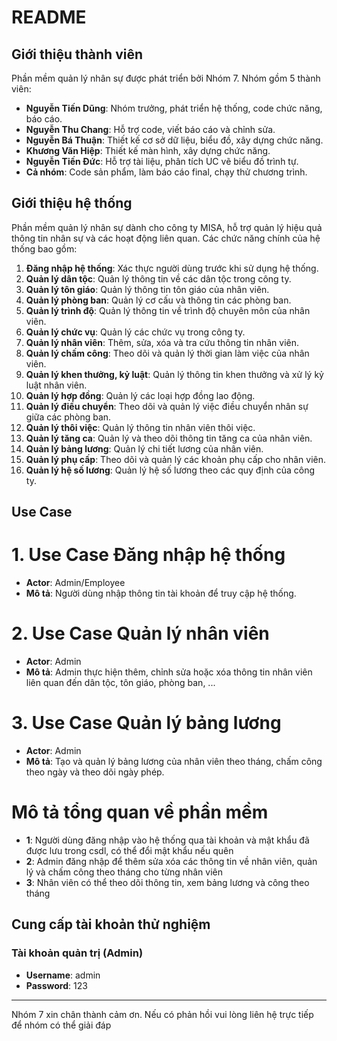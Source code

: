 # README

## Giới thiệu thành viên

Phần mềm quản lý nhân sự được phát triển bởi Nhóm 7. Nhóm gồm 5 thành viên:

- **Nguyễn Tiến Dũng**: Nhóm trưởng, phát triển hệ thống, code chức năng, báo cáo.
- **Nguyễn Thu Chang**: Hỗ trợ code, viết báo cáo và chỉnh sửa.
- **Nguyễn Bá Thuận**: Thiết kế cơ sở dữ liệu, biểu đồ, xây dựng chức năng.
- **Khương Văn Hiệp**: Thiết kế màn hình, xây dựng chức năng.
- **Nguyễn Tiến Đức**: Hỗ trợ tài liệu, phân tích UC vẽ biểu đồ trình tự.
- **Cả nhóm**: Code sản phẩm, làm báo cáo final, chạy thử chương trình.

## Giới thiệu hệ thống

Phần mềm quản lý nhân sự dành cho công ty MISA, hỗ trợ quản lý hiệu quả thông tin nhân sự và các hoạt động liên quan. Các chức năng chính của hệ thống bao gồm:

1. **Đăng nhập hệ thống**: Xác thực người dùng trước khi sử dụng hệ thống.
2. **Quản lý dân tộc**: Quản lý thông tin về các dân tộc trong công ty.
3. **Quản lý tôn giáo**: Quản lý thông tin tôn giáo của nhân viên.
4. **Quản lý phòng ban**: Quản lý cơ cấu và thông tin các phòng ban.
5. **Quản lý trình độ**: Quản lý thông tin về trình độ chuyên môn của nhân viên.
6. **Quản lý chức vụ**: Quản lý các chức vụ trong công ty.
7. **Quản lý nhân viên**: Thêm, sửa, xóa và tra cứu thông tin nhân viên.
8. **Quản lý chấm công**: Theo dõi và quản lý thời gian làm việc của nhân viên.
9. **Quản lý khen thưởng, kỷ luật**: Quản lý thông tin khen thưởng và xử lý kỷ luật nhân viên.
10. **Quản lý hợp đồng**: Quản lý các loại hợp đồng lao động.
11. **Quản lý điều chuyển**: Theo dõi và quản lý việc điều chuyển nhân sự giữa các phòng ban.
12. **Quản lý thôi việc**: Quản lý thông tin nhân viên thôi việc.
13. **Quản lý tăng ca**: Quản lý và theo dõi thông tin tăng ca của nhân viên.
14. **Quản lý bảng lương**: Quản lý chi tiết lương của nhân viên.
15. **Quản lý phụ cấp**: Theo dõi và quản lý các khoản phụ cấp cho nhân viên.
16. **Quản lý hệ số lương**: Quản lý hệ số lương theo các quy định của công ty.

## Use Case

# 1. Use Case Đăng nhập hệ thống
- **Actor**: Admin/Employee
- **Mô tả**: Người dùng nhập thông tin tài khoản để truy cập hệ thống.

# 2. Use Case Quản lý nhân viên
- **Actor**: Admin
- **Mô tả**: Admin thực hiện thêm, chỉnh sửa hoặc xóa thông tin nhân viên liên quan đến dân tộc, tôn giáo, phòng ban, ...


# 3. Use Case Quản lý bảng lương
- **Actor**: Admin
- **Mô tả**: Tạo và quản lý bảng lương của nhân viên theo tháng, chấm công theo ngày và theo dõi ngày phép.


# Mô tả tổng quan về phần mềm
- **1**: Người dùng đăng nhập vào hệ thống qua tài khoản và mật khẩu đã được lưu trong csdl, có thể đổi mật khẩu nếu quên
- **2**: Admin đăng nhập để thêm sửa xóa các thông tin về nhân viên, quản lý và chấm công theo tháng cho từng nhân viên
- **3**: Nhân viên có thể theo dõi thông tin, xem bảng lương và công theo tháng
## Cung cấp tài khoản thử nghiệm

### Tài khoản quản trị (Admin)
- **Username**: admin
- **Password**: 123

---
Nhóm 7 xin chân thành cảm ơn. Nếu có phản hồi vui lòng liên hệ trực tiếp để nhóm có thể giải đáp

